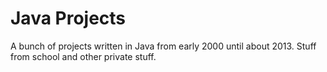 # Java Projects
A bunch of projects written in Java from early 2000 until about 2013. Stuff from school and other private stuff.
